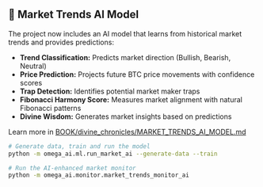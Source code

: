## 🧠 Market Trends AI Model

The project now includes an AI model that learns from historical market trends and provides predictions:

- **Trend Classification:** Predicts market direction (Bullish, Bearish, Neutral)
- **Price Prediction:** Projects future BTC price movements with confidence scores
- **Trap Detection:** Identifies potential market maker traps
- **Fibonacci Harmony Score:** Measures market alignment with natural Fibonacci patterns
- **Divine Wisdom:** Generates market insights based on predictions

Learn more in [BOOK/divine_chronicles/MARKET_TRENDS_AI_MODEL.md](BOOK/divine_chronicles/MARKET_TRENDS_AI_MODEL.md)

```bash
# Generate data, train and run the model
python -m omega_ai.ml.run_market_ai --generate-data --train

# Run the AI-enhanced market monitor
python -m omega_ai.monitor.market_trends_monitor_ai
```
